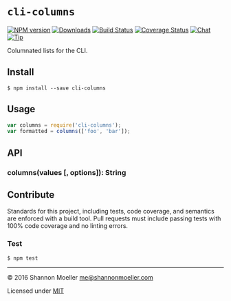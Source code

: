 # `cli-columns`

[![NPM version][npm-img]][npm-url] [![Downloads][downloads-img]][npm-url] [![Build Status][travis-img]][travis-url] [![Coverage Status][coveralls-img]][coveralls-url] [![Chat][gitter-img]][gitter-url] [![Tip][amazon-img]][amazon-url]

Columnated lists for the CLI.

## Install

    $ npm install --save cli-columns

## Usage

```js
var columns = require('cli-columns');
var formatted = columns(['foo', 'bar']);
```

## API

### columns(values [, options]): String

## Contribute

Standards for this project, including tests, code coverage, and semantics are enforced with a build tool. Pull requests must include passing tests with 100% code coverage and no linting errors.

### Test

    $ npm test

----

© 2016 Shannon Moeller <me@shannonmoeller.com>

Licensed under [MIT](http://shannonmoeller.com/mit.txt)

[amazon-img]:    https://img.shields.io/badge/amazon-tip_jar-yellow.svg?style=flat-square
[amazon-url]:    https://www.amazon.com/gp/registry/wishlist/1VQM9ID04YPC5?sort=universal-price
[coveralls-img]: http://img.shields.io/coveralls/shannonmoeller/cli-columns/master.svg?style=flat-square
[coveralls-url]: https://coveralls.io/r/shannonmoeller/cli-columns
[downloads-img]: http://img.shields.io/npm/dm/cli-columns.svg?style=flat-square
[gitter-img]:    http://img.shields.io/badge/gitter-join_chat-1dce73.svg?style=flat-square
[gitter-url]:    https://gitter.im/shannonmoeller/shannonmoeller
[npm-img]:       http://img.shields.io/npm/v/cli-columns.svg?style=flat-square
[npm-url]:       https://npmjs.org/package/cli-columns
[travis-img]:    http://img.shields.io/travis/shannonmoeller/cli-columns.svg?style=flat-square
[travis-url]:    https://travis-ci.org/shannonmoeller/cli-columns
